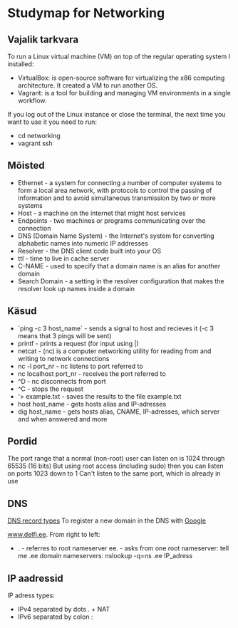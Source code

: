 # Studymap for Networking

## Vajalik tarkvara

To run a Linux virtual machine (VM) on top of the regular operating system I installed:
- VirtualBox: is open-source software for virtualizing the x86 computing architecture. It created a VM to run another OS.
- Vagrant: is a tool for building and managing VM environments in a single workflow.

If you log out of the Linux instance or close the terminal, the next time you want to use it you need to run:
- cd networking
- vagrant ssh

## Mõisted

- Ethernet - a system for connecting a number of computer systems to form a local area network, with protocols to control the passing of information and to avoid simultaneous transmission by two or more systems
- Host - a machine on the internet that might host services
- Endpoints - two machines or programs communicating over the connection
- DNS (Domain Name System) - the Internet's system for converting alphabetic names into numeric IP addresses
- Resolver - the DNS client code built into your OS
- ttl - time to live in cache server
- C-NAME - used to specify that a domain name is an alias for another domain
- Search Domain - a setting in the resolver configuration that makes the resolver look up names inside a domain

## Käsud

- ´ping -c 3 host_name´ - sends a signal to host and recieves it (-c 3 means that 3 pings will be sent)
- printf - prints a request (for input using |)
- netcat - (nc) is a computer networking utility for reading from and writing to network connections
- nc -l port_nr - nc listens to port referred to
- nc localhost port_nr - receives the port referred to
- ^D - nc disconnects from port
- ^C - stops the request
- '> example.txt - saves the results to the file example.txt
- host host_name - gets hosts alias and IP-adresses
- dig host_name - gets hosts alias, CNAME, IP-adresses, which server and when answered and more

## Pordid

The port range that a normal (non-root) user can listen on is 1024 through 65535 (16 bits)
But using root access (including sudo) then you can listen on ports 1023 down to 1
Can't listen to the same port, which is already in use

## DNS

[DNS record types](https://en.wikipedia.org/wiki/List_of_DNS_record_types)
To register a new domain in the DNS with [Google](domains.google.com)

www.delfi.ee.
From right to left:
- . - referres to root nameserver
ee. - asks from one root nameserver: tell me .ee domain nameservers: nslookup -q=ns .ee IP_adress

## IP aadressid

IP adress types:
- IPv4 separated by dots . + NAT
- IPv6 separated by colon :
